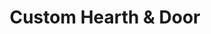 ---
title: "Custom Hearth & Door"
url: /west-valley-city/custom-hearth-und-door/
shop: Kamine & Öfen
---